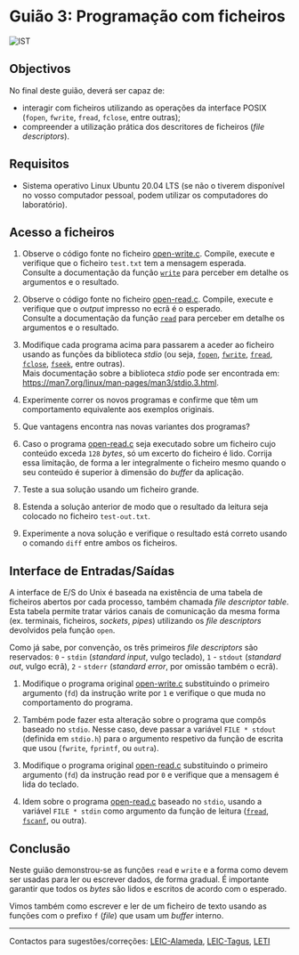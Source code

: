 # Guião 3: Programação com ficheiros

![IST](img/IST_DEI.png)  

## Objectivos

No final deste guião, deverá ser capaz de:

- interagir com ficheiros utilizando as operações da interface POSIX (`fopen`, `fwrite`, `fread`, `fclose`, entre outras);
- compreender a utilização prática dos descritores de ficheiros (_file descriptors_).

## Requisitos

- Sistema operativo Linux Ubuntu 20.04 LTS (se não o tiverem disponível no vosso computador pessoal, podem utilizar os computadores do laboratório).

## Acesso a ficheiros

1. Observe o código fonte no ficheiro [open-write.c](./open-write/open-write.c).
Compile, execute e verifique que o ficheiro `test.txt` tem a mensagem esperada.  
Consulte a documentação da função [`write`](https://man7.org/linux/man-pages/man2/write.2.html) para perceber em detalhe os argumentos e o resultado.

2. Observe o código fonte no ficheiro [open-read.c](./open-read/open-read.c).
Compile, execute e verifique que o _output_ impresso no ecrã é o esperado.  
Consulte a documentação da função [`read`](https://man7.org/linux/man-pages/man2/read.2.html) para perceber em detalhe os argumentos e o resultado.

3. Modifique cada programa acima para passarem a aceder ao ficheiro usando as funções da biblioteca _stdio_ (ou seja, [`fopen`](https://man7.org/linux/man-pages/man3/fopen.3.html), [`fwrite`](https://man7.org/linux/man-pages/man3/fwrite.3.html), [`fread`](https://man7.org/linux/man-pages/man3/fread.3.html), [`fclose`](https://man7.org/linux/man-pages/man3/fclose.3.html), [`fseek`](https://man7.org/linux/man-pages/man3/fseek.3.html), entre outras).  
Mais documentação sobre a biblioteca _stdio_ pode ser encontrada em: <https://man7.org/linux/man-pages/man3/stdio.3.html>.

4. Experimente correr os novos programas e confirme que têm um comportamento equivalente aos exemplos originais.

5. Que vantagens encontra nas novas variantes dos programas?

<!-- 
According to <https://stackoverflow.com/a/584154/129497>:  
read() is a low level, unbuffered read.
It makes a direct system call on UNIX.
fread() is part of the C library, and provides **buffered reads**.
It is usually implemented by calling read() in order to fill its buffer.

An additional point is made by <https://stackoverflow.com/a/585598/129497>:  
fread are not formatted IO: we have a non formatted byte stream whereas 
fread **allows formatted IO** (with the "%.." parameter)
-->

6. Caso o programa [open-read.c](./open-read/open-read.c) seja executado sobre um ficheiro cujo conteúdo exceda `128` _bytes_, só um excerto do ficheiro é lido.
Corrija essa limitação, de forma a ler integralmente o ficheiro mesmo quando o seu conteúdo é superior à dimensão do _buffer_ da aplicação.

7. Teste a sua solução usando um ficheiro grande.

8. Estenda a solução anterior de modo que o resultado da leitura seja colocado no ficheiro `test-out.txt`.

9. Experimente a nova solução e verifique o resultado está correto usando o comando `diff` entre ambos os ficheiros.

## Interface de Entradas/Saídas

A interface de E/S do Unix é baseada na existência de uma tabela de ficheiros abertos por cada processo, também chamada _file descriptor table_.
Esta tabela permite tratar vários canais de comunicação da mesma forma (ex. terminais, ficheiros, _sockets_, _pipes_) utilizando os _file descriptors_ devolvidos pela função `open`.

Como já sabe, por convenção, os três primeiros _file descriptors_ são reservados: `0` - `stdin` (_standard input_, vulgo teclado), `1` - `stdout` (_standard out_, vulgo ecrã), `2` - `stderr` (_standard error_, por omissão também o ecrã).

1. Modifique o programa original [open-write.c](./open-write/open-write.c) substituindo o primeiro argumento (`fd`) da instrução write por `1` e verifique o que muda no comportamento do programa.

2. Também pode fazer esta alteração sobre o programa que compôs baseado no `stdio`.
Nesse caso, deve passar a variável `FILE * stdout` (definida em `stdio.h`) para o argumento respetivo da função de escrita que usou (`fwrite`, `fprintf`, ou `outra`).

3. Modifique o programa original [open-read.c](./open-read/open-read.c) substituindo o primeiro argumento (`fd`) da instrução read por `0` e verifique que a mensagem é lida do teclado.

4. Idem sobre o programa [open-read.c](./open-read/open-read.c) baseado no `stdio`, usando a variável `FILE * stdin` como argumento da função de leitura ([`fread`](https://man7.org/linux/man-pages/man3/fread.3.html), [`fscanf`](https://man7.org/linux/man-pages/man3/fscanf.3.html), ou outra).

## Conclusão

Neste guião demonstrou-se as funções `read` e `write` e a forma como devem ser usadas para ler ou escrever dados, de forma gradual.
É importante garantir que todos os _bytes_ são lidos e escritos de acordo com o esperado.

Vimos também como escrever e ler de um ficheiro de texto usando as funções com o prefixo `f` (_file_) que usam um _buffer_ interno.

----

Contactos para sugestões/correções: [LEIC-Alameda](mailto:leic-so-alameda@disciplinas.tecnico.ulisboa.pt), [LEIC-Tagus](mailto:leic-so-tagus@disciplinas.tecnico.ulisboa.pt), [LETI](mailto:leti-so-tagus@disciplinas.tecnico.ulisboa.pt)
